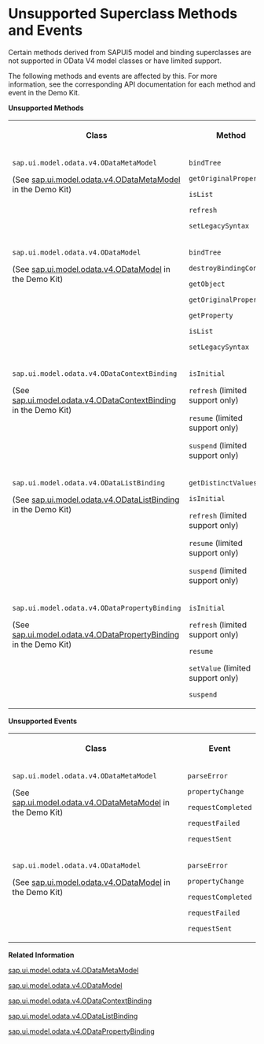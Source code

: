 <!-- loio1232241b99d7437ba3614698d53dfa4b -->

# Unsupported Superclass Methods and Events

Certain methods derived from SAPUI5 model and binding superclasses are not supported in OData V4 model classes or have limited support.

The following methods and events are affected by this. For more information, see the corresponding API documentation for each method and event in the Demo Kit.

**Unsupported Methods**


<table>
<tr>
<th valign="top">

Class



</th>
<th valign="top">

Method



</th>
</tr>
<tr>
<td valign="top">

`sap.ui.model.odata.v4.ODataMetaModel`

\(See [sap.ui.model.odata.v4.ODataMetaModel](https://ui5.sap.com/#/api/sap.ui.model.odata.v4.ODataMetaModel) in the Demo Kit\)



</td>
<td valign="top">

`bindTree`

`getOriginalProperty`

`isList`

`refresh`

`setLegacySyntax`



</td>
</tr>
<tr>
<td valign="top">

`sap.ui.model.odata.v4.ODataModel`

\(See [sap.ui.model.odata.v4.ODataModel](https://ui5.sap.com/#/api/sap.ui.model.odata.v4.ODataModel) in the Demo Kit\)



</td>
<td valign="top">

`bindTree`

`destroyBindingContext`

`getObject`

`getOriginalProperty`

`getProperty`

`isList`

`setLegacySyntax`



</td>
</tr>
<tr>
<td valign="top">

`sap.ui.model.odata.v4.ODataContextBinding`

\(See [sap.ui.model.odata.v4.ODataContextBinding](https://ui5.sap.com/#/api/sap.ui.model.odata.v4.ODataContextBinding) in the Demo Kit\)



</td>
<td valign="top">

`isInitial`

`refresh` \(limited support only\)

`resume` \(limited support only\)

`suspend` \(limited support only\)



</td>
</tr>
<tr>
<td valign="top">

`sap.ui.model.odata.v4.ODataListBinding`

\(See [sap.ui.model.odata.v4.ODataListBinding](https://ui5.sap.com/#/api/sap.ui.model.odata.v4.ODataListBinding) in the Demo Kit\)



</td>
<td valign="top">

`getDistinctValues`

`isInitial`

`refresh` \(limited support only\)

`resume` \(limited support only\)

`suspend` \(limited support only\)



</td>
</tr>
<tr>
<td valign="top">

`sap.ui.model.odata.v4.ODataPropertyBinding`

\(See [sap.ui.model.odata.v4.ODataPropertyBinding](https://ui5.sap.com/#/api/sap.ui.model.odata.v4.ODataPropertyBinding) in the Demo Kit\)



</td>
<td valign="top">

`isInitial`

`refresh` \(limited support only\)

`resume`

`setValue` \(limited support only\)

`suspend`



</td>
</tr>
</table>

**Unsupported Events**


<table>
<tr>
<th valign="top">

Class



</th>
<th valign="top">

Event



</th>
</tr>
<tr>
<td valign="top">

`sap.ui.model.odata.v4.ODataMetaModel`

\(See [sap.ui.model.odata.v4.ODataMetaModel](https://ui5.sap.com/#/api/sap.ui.model.odata.v4.ODataMetaModel) in the Demo Kit\)



</td>
<td valign="top">

`parseError`

`propertyChange`

`requestCompleted`

`requestFailed`

`requestSent`



</td>
</tr>
<tr>
<td valign="top">

`sap.ui.model.odata.v4.ODataModel`

\(See [sap.ui.model.odata.v4.ODataModel](https://ui5.sap.com/#/api/sap.ui.model.odata.v4.ODataModel) in the Demo Kit\)



</td>
<td valign="top">

`parseError`

`propertyChange`

`requestCompleted`

`requestFailed`

`requestSent`



</td>
</tr>
</table>

**Related Information**  


[sap.ui.model.odata.v4.ODataMetaModel](https://ui5.sap.com/#/api/sap.ui.model.odata.v4.ODataMetaModel)

[sap.ui.model.odata.v4.ODataModel](https://ui5.sap.com/#/api/sap.ui.model.odata.v4.ODataModel)

[sap.ui.model.odata.v4.ODataContextBinding](https://ui5.sap.com/#/api/sap.ui.model.odata.v4.ODataContextBinding)

[sap.ui.model.odata.v4.ODataListBinding](https://ui5.sap.com/#/api/sap.ui.model.odata.v4.ODataListBinding)

[sap.ui.model.odata.v4.ODataPropertyBinding](https://ui5.sap.com/#/api/sap.ui.model.odata.v4.ODataPropertyBinding)

